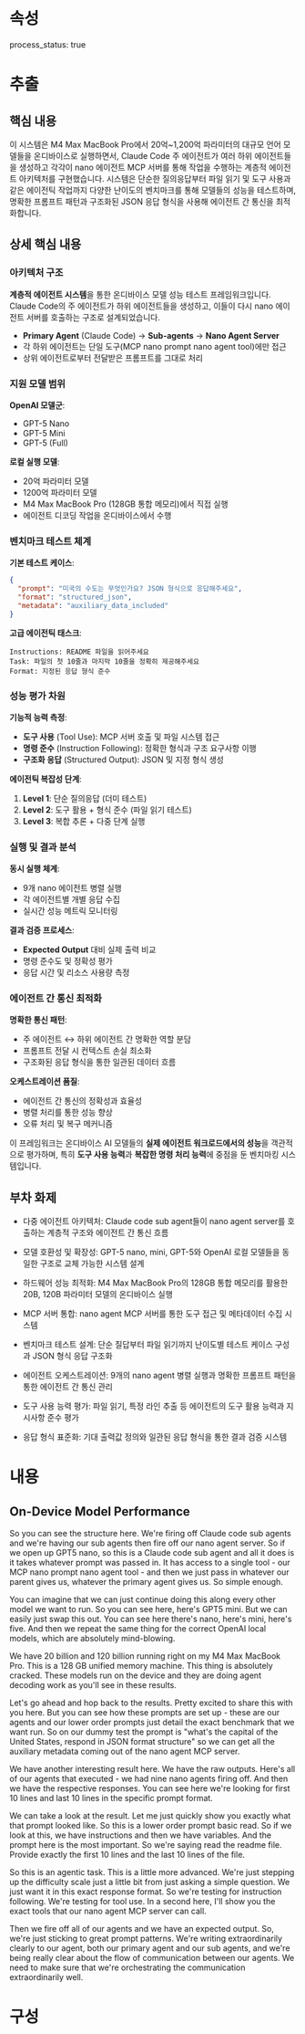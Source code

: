 # 속성
process_status: true

# 추출

## 핵심 내용
이 시스템은 M4 Max MacBook Pro에서 20억~1,200억 파라미터의 대규모 언어 모델들을 온디바이스로 실행하면서, Claude Code 주 에이전트가 여러 하위 에이전트들을 생성하고 각각이 nano 에이전트 MCP 서버를 통해 작업을 수행하는 계층적 에이전트 아키텍처를 구현했습니다. 시스템은 단순한 질의응답부터 파일 읽기 및 도구 사용과 같은 에이전틱 작업까지 다양한 난이도의 벤치마크를 통해 모델들의 성능을 테스트하며, 명확한 프롬프트 패턴과 구조화된 JSON 응답 형식을 사용해 에이전트 간 통신을 최적화합니다.

## 상세 핵심 내용
### 아키텍처 구조

**계층적 에이전트 시스템**을 통한 온디바이스 모델 성능 테스트 프레임워크입니다. Claude Code의 주 에이전트가 하위 에이전트들을 생성하고, 이들이 다시 nano 에이전트 서버를 호출하는 구조로 설계되었습니다.

- **Primary Agent** (Claude Code) → **Sub-agents** → **Nano Agent Server**
- 각 하위 에이전트는 단일 도구(MCP nano prompt nano agent tool)에만 접근
- 상위 에이전트로부터 전달받은 프롬프트를 그대로 처리

### 지원 모델 범위

**OpenAI 모델군**:
- GPT-5 Nano
- GPT-5 Mini  
- GPT-5 (Full)

**로컬 실행 모델**:
- 20억 파라미터 모델
- 1200억 파라미터 모델
- M4 Max MacBook Pro (128GB 통합 메모리)에서 직접 실행
- 에이전트 디코딩 작업을 온디바이스에서 수행

### 벤치마크 테스트 체계

**기본 테스트 케이스**:
```json
{
  "prompt": "미국의 수도는 무엇인가요? JSON 형식으로 응답해주세요",
  "format": "structured_json",
  "metadata": "auxiliary_data_included"
}
```

**고급 에이전틱 태스크**:
```
Instructions: README 파일을 읽어주세요
Task: 파일의 첫 10줄과 마지막 10줄을 정확히 제공해주세요
Format: 지정된 응답 형식 준수
```

### 성능 평가 차원

**기능적 능력 측정**:
- **도구 사용** (Tool Use): MCP 서버 호출 및 파일 시스템 접근
- **명령 준수** (Instruction Following): 정확한 형식과 구조 요구사항 이행
- **구조화 응답** (Structured Output): JSON 및 지정 형식 생성

**에이전틱 복잡성 단계**:
1. **Level 1**: 단순 질의응답 (더미 테스트)
2. **Level 2**: 도구 활용 + 형식 준수 (파일 읽기 테스트)
3. **Level 3**: 복합 추론 + 다중 단계 실행

### 실행 및 결과 분석

**동시 실행 체계**:
- 9개 nano 에이전트 병렬 실행
- 각 에이전트별 개별 응답 수집
- 실시간 성능 메트릭 모니터링

**결과 검증 프로세스**:
- **Expected Output** 대비 실제 출력 비교
- 명령 준수도 및 정확성 평가
- 응답 시간 및 리소스 사용량 측정

### 에이전트 간 통신 최적화

**명확한 통신 패턴**:
- 주 에이전트 ↔ 하위 에이전트 간 명확한 역할 분담
- 프롬프트 전달 시 컨텍스트 손실 최소화
- 구조화된 응답 형식을 통한 일관된 데이터 흐름

**오케스트레이션 품질**:
- 에이전트 간 통신의 정확성과 효율성
- 병렬 처리를 통한 성능 향상
- 오류 처리 및 복구 메커니즘

이 프레임워크는 온디바이스 AI 모델들의 **실제 에이전트 워크로드에서의 성능**을 객관적으로 평가하며, 특히 **도구 사용 능력**과 **복잡한 명령 처리 능력**에 중점을 둔 벤치마킹 시스템입니다.

## 부차 화제
- 다중 에이전트 아키텍처: Claude code sub agent들이 nano agent server를 호출하는 계층적 구조와 에이전트 간 통신 흐름

- 모델 호환성 및 확장성: GPT-5 nano, mini, GPT-5와 OpenAI 로컬 모델들을 동일한 구조로 교체 가능한 시스템 설계

- 하드웨어 성능 최적화: M4 Max MacBook Pro의 128GB 통합 메모리를 활용한 20B, 120B 파라미터 모델의 온디바이스 실행

- MCP 서버 통합: nano agent MCP 서버를 통한 도구 접근 및 메타데이터 수집 시스템

- 벤치마크 테스트 설계: 단순 질답부터 파일 읽기까지 난이도별 테스트 케이스 구성과 JSON 형식 응답 구조화

- 에이전트 오케스트레이션: 9개의 nano agent 병렬 실행과 명확한 프롬프트 패턴을 통한 에이전트 간 통신 관리

- 도구 사용 능력 평가: 파일 읽기, 특정 라인 추출 등 에이전트의 도구 활용 능력과 지시사항 준수 평가

- 응답 형식 표준화: 기대 출력값 정의와 일관된 응답 형식을 통한 결과 검증 시스템

# 내용
## On-Device Model Performance

So you can see the structure here. We're firing off Claude code sub agents and we're having our sub agents then fire off our nano agent server. So if we open up GPT5 nano, so this is a Claude code sub agent and all it does is it takes whatever prompt was passed in. It has access to a single tool - our MCP nano prompt nano agent tool - and then we just pass in whatever our parent gives us, whatever the primary agent gives us. So simple enough.

You can imagine that we can just continue doing this along every other model we want to run. So you can see here, here's GPT5 mini. But we can easily just swap this out. You can see here there's nano, here's mini, here's five. And then we repeat the same thing for the correct OpenAI local models, which are absolutely mind-blowing.

We have 20 billion and 120 billion running right on my M4 Max MacBook Pro. This is a 128 GB unified memory machine. This thing is absolutely cracked. These models run on the device and they are doing agent decoding work as you'll see in these results.

Let's go ahead and hop back to the results. Pretty excited to share this with you here. But you can see how these prompts are set up - these are our agents and our lower order prompts just detail the exact benchmark that we want run. So on our dummy test the prompt is "what's the capital of the United States, respond in JSON format structure" so we can get all the auxiliary metadata coming out of the nano agent MCP server.

We have another interesting result here. We have the raw outputs. Here's all of our agents that executed - we had nine nano agents firing off. And then we have the respective responses. You can see here we're looking for first 10 lines and last 10 lines in the specific prompt format.

We can take a look at the result. Let me just quickly show you exactly what that prompt looked like. So this is a lower order prompt basic read. So if we look at this, we have instructions and then we have variables. And the prompt here is the most important. So we're saying read the readme file. Provide exactly the first 10 lines and the last 10 lines of the file.

So this is an agentic task. This is a little more advanced. We're just stepping up the difficulty scale just a little bit from just asking a simple question. We just want it in this exact response format. So we're testing for instruction following. We're testing for tool use. In a second here, I'll show you the exact tools that our nano agent MCP server can call.

Then we fire off all of our agents and we have an expected output. So, we're just sticking to great prompt patterns. We're writing extraordinarily clearly to our agent, both our primary agent and our sub agents, and we're being really clear about the flow of communication between our agents. We need to make sure that we're orchestrating the communication extraordinarily well.

# 구성
